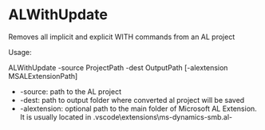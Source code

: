 # ALWithUpdate

Removes all implicit and explicit WITH commands from an AL project

Usage:

ALWithUpdate -source ProjectPath -dest OutputPath [-alextension MSALExtensionPath]

- -source: path to the AL project
- -dest: path to output folder where converted al project will be saved
- -alextension: optional path to the main folder of Microsoft AL Extension. It is usually located in <UserProfile>\.vscode\extensions\ms-dynamics-smb.al-<version>

